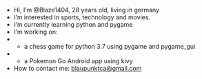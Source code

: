 - Hi, I’m @Blaze1404, 28 years old, living in germany
- I’m interested in sports, technology and movies.
- I’m currently learning python and pygame
- I’m working on:
-  - a chess game for python 3.7 using pygame and pygame_gui
-  - a Pokemon Go Android app using kivy
- How to contact me: blaupunktca@gmail.com

<!---
Blaze1404/Blaze1404 is a ✨ special ✨ repository because its `README.md` (this file) appears on your GitHub profile.
You can click the Preview link to take a look at your changes.
--->
